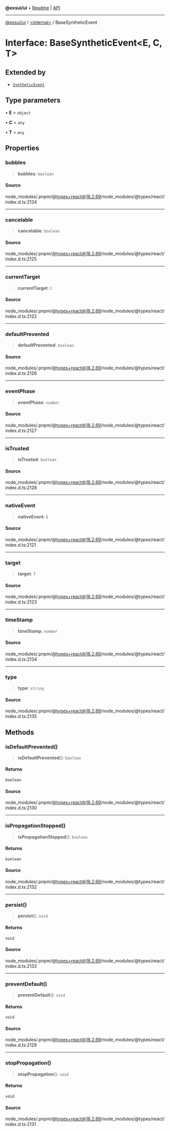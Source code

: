 **@exsui/ui** • [Readme](../../README.md) \| [API](../../globals.md)

***

[@exsui/ui](../../README.md) / [\<internal\>](../README.md) / BaseSyntheticEvent

# Interface: BaseSyntheticEvent\<E, C, T\>

## Extended by

- [`SyntheticEvent`](SyntheticEvent.md)

## Type parameters

• **E** = `object`

• **C** = `any`

• **T** = `any`

## Properties

### bubbles

> **bubbles**: `boolean`

#### Source

node\_modules/.pnpm/@types+react@18.2.69/node\_modules/@types/react/index.d.ts:2124

***

### cancelable

> **cancelable**: `boolean`

#### Source

node\_modules/.pnpm/@types+react@18.2.69/node\_modules/@types/react/index.d.ts:2125

***

### currentTarget

> **currentTarget**: `C`

#### Source

node\_modules/.pnpm/@types+react@18.2.69/node\_modules/@types/react/index.d.ts:2122

***

### defaultPrevented

> **defaultPrevented**: `boolean`

#### Source

node\_modules/.pnpm/@types+react@18.2.69/node\_modules/@types/react/index.d.ts:2126

***

### eventPhase

> **eventPhase**: `number`

#### Source

node\_modules/.pnpm/@types+react@18.2.69/node\_modules/@types/react/index.d.ts:2127

***

### isTrusted

> **isTrusted**: `boolean`

#### Source

node\_modules/.pnpm/@types+react@18.2.69/node\_modules/@types/react/index.d.ts:2128

***

### nativeEvent

> **nativeEvent**: `E`

#### Source

node\_modules/.pnpm/@types+react@18.2.69/node\_modules/@types/react/index.d.ts:2121

***

### target

> **target**: `T`

#### Source

node\_modules/.pnpm/@types+react@18.2.69/node\_modules/@types/react/index.d.ts:2123

***

### timeStamp

> **timeStamp**: `number`

#### Source

node\_modules/.pnpm/@types+react@18.2.69/node\_modules/@types/react/index.d.ts:2134

***

### type

> **type**: `string`

#### Source

node\_modules/.pnpm/@types+react@18.2.69/node\_modules/@types/react/index.d.ts:2135

## Methods

### isDefaultPrevented()

> **isDefaultPrevented**(): `boolean`

#### Returns

`boolean`

#### Source

node\_modules/.pnpm/@types+react@18.2.69/node\_modules/@types/react/index.d.ts:2130

***

### isPropagationStopped()

> **isPropagationStopped**(): `boolean`

#### Returns

`boolean`

#### Source

node\_modules/.pnpm/@types+react@18.2.69/node\_modules/@types/react/index.d.ts:2132

***

### persist()

> **persist**(): `void`

#### Returns

`void`

#### Source

node\_modules/.pnpm/@types+react@18.2.69/node\_modules/@types/react/index.d.ts:2133

***

### preventDefault()

> **preventDefault**(): `void`

#### Returns

`void`

#### Source

node\_modules/.pnpm/@types+react@18.2.69/node\_modules/@types/react/index.d.ts:2129

***

### stopPropagation()

> **stopPropagation**(): `void`

#### Returns

`void`

#### Source

node\_modules/.pnpm/@types+react@18.2.69/node\_modules/@types/react/index.d.ts:2131
